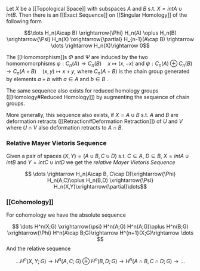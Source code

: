 Let $X$ be a [[Topological Space]] with subspaces $A$ and $B$ s.t. $X=intA\cup intB$. Then there is an [[Exact Sequence]] on [[Singular Homology]] of the following form 

$$\dots H_n(A\cap B) \xrightarrow{\Phi} H_n(A) \oplus H_n(B) \xrightarrow{\Psi} H_n(X) \xrightarrow{\partial} H_{n-1}(A\cap B) \rightarrow \dots \rightarrow H_n(X)\rightarrow 0$$

The [[Homomorphism]]s $\Phi$ and $\Psi$ are induced by the two homomomorphisms $\varphi : C_n(A) \rightarrow C_n(B) \quad x \mapsto (x,-x)$ and $\psi : C_n(A)\oplus C_n(B) \rightarrow C_n(A+B) \quad (x,y)\mapsto x+y$, where $C_n(A+B)$ is the chain group generated by elements $a+b$ with $a\in A$ and $b\in B$ .

The same sequence also exists for reduced homology groups ([[Homology#Reduced Homology]]) by augmenting the sequence of chain groups.

More generally, this sequence also exists, if $X=A\cup B$ s.t. $A$ and $B$ are deformation retracts ([[Retraction#Deformation Retraction]]) of $U$ and $V$ where $U\cap V$ also deformation retracts to $A\cap B$.


### Relative Mayer Vietoris Sequence 

Given a pair of spaces $(X,Y) = (A\cup B,C\cup D)$ s.t. $C\subseteq A$, $D\subseteq B$, $X=intA\cup intB$ and $Y=int C\cup int D$ we get the *relative Mayer Vietoris Sequence*

$$ \dots \rightarrow H_n(A\cap B, C\cap D)\xrightarrow{\Phi} H_n(A,C)\oplus H_n(B,D) \xrightarrow{\Psi} H_n(X,Y)\xrightarrow{\partial}\dots$$

### [[Cohomology]]

For cohomology we have the absolute sequence

$$ \dots H^n(X;G) \xrightarrow{\psi} H^n(A;G) H^n(A;G)\oplus H^n(B;G) \xrightarrow{\Phi} H^n(A\cap B;G)\rightarrow H^{n+1}(X;G)\rightarrow \dots $$ 
And the relative sequence

$$ \dots H^n(X,Y;G) \rightarrow H^n(A,C;G) \oplus H^n(B,D;G) \rightarrow H^n(A\cap B,C\cap D; G) \rightarrow \dots $$ 

